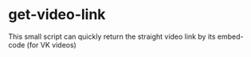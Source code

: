 # get-video-link
This small script can quickly return the straight video link by its embed-code (for VK videos)
